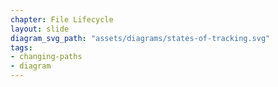 ```yaml
---
chapter: File Lifecycle
layout: slide
diagram_svg_path: "assets/diagrams/states-of-tracking.svg"
tags:
- changing-paths
- diagram
---
```

